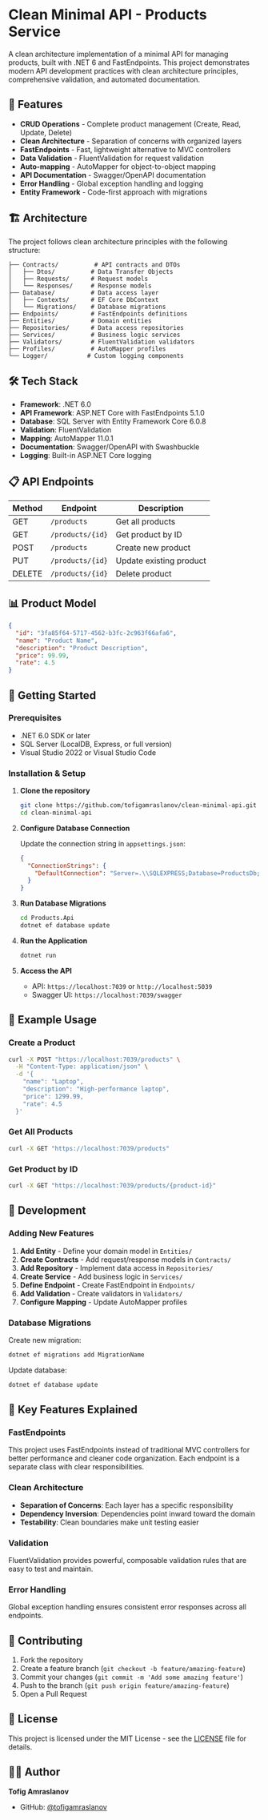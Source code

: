 # Clean Minimal API - Products Service

A clean architecture implementation of a minimal API for managing products, built with .NET 6 and FastEndpoints. This project demonstrates modern API development practices with clean architecture principles, comprehensive validation, and automated documentation.

## 🚀 Features

- **CRUD Operations** - Complete product management (Create, Read, Update, Delete)
- **Clean Architecture** - Separation of concerns with organized layers
- **FastEndpoints** - Fast, lightweight alternative to MVC controllers
- **Data Validation** - FluentValidation for request validation
- **Auto-mapping** - AutoMapper for object-to-object mapping
- **API Documentation** - Swagger/OpenAPI documentation
- **Error Handling** - Global exception handling and logging
- **Entity Framework** - Code-first approach with migrations

## 🏗️ Architecture

The project follows clean architecture principles with the following structure:

```
├── Contracts/          # API contracts and DTOs
│   ├── Dtos/          # Data Transfer Objects
│   ├── Requests/      # Request models
│   └── Responses/     # Response models
├── Database/          # Data access layer
│   ├── Contexts/      # EF Core DbContext
│   └── Migrations/    # Database migrations
├── Endpoints/         # FastEndpoints definitions
├── Entities/          # Domain entities
├── Repositories/      # Data access repositories
├── Services/          # Business logic services
├── Validators/        # FluentValidation validators
├── Profiles/          # AutoMapper profiles
└── Logger/           # Custom logging components
```

## 🛠️ Tech Stack

- **Framework**: .NET 6.0
- **API Framework**: ASP.NET Core with FastEndpoints 5.1.0
- **Database**: SQL Server with Entity Framework Core 6.0.8
- **Validation**: FluentValidation
- **Mapping**: AutoMapper 11.0.1
- **Documentation**: Swagger/OpenAPI with Swashbuckle
- **Logging**: Built-in ASP.NET Core logging

## 📋 API Endpoints

| Method | Endpoint | Description |
|--------|----------|-------------|
| GET | `/products` | Get all products |
| GET | `/products/{id}` | Get product by ID |
| POST | `/products` | Create new product |
| PUT | `/products/{id}` | Update existing product |
| DELETE | `/products/{id}` | Delete product |

## 📊 Product Model

```json
{
  "id": "3fa85f64-5717-4562-b3fc-2c963f66afa6",
  "name": "Product Name",
  "description": "Product Description",
  "price": 99.99,
  "rate": 4.5
}
```

## 🚀 Getting Started

### Prerequisites

- .NET 6.0 SDK or later
- SQL Server (LocalDB, Express, or full version)
- Visual Studio 2022 or Visual Studio Code

### Installation & Setup

1. **Clone the repository**
   ```bash
   git clone https://github.com/tofigamraslanov/clean-minimal-api.git
   cd clean-minimal-api
   ```

2. **Configure Database Connection**
   
   Update the connection string in `appsettings.json`:
   ```json
   {
     "ConnectionStrings": {
       "DefaultConnection": "Server=.\\SQLEXPRESS;Database=ProductsDb;Trusted_Connection=True;MultipleActiveResultSets=true"
     }
   }
   ```

3. **Run Database Migrations**
   ```bash
   cd Products.Api
   dotnet ef database update
   ```

4. **Run the Application**
   ```bash
   dotnet run
   ```

5. **Access the API**
   - API: `https://localhost:7039` or `http://localhost:5039`
   - Swagger UI: `https://localhost:7039/swagger`

## 🧪 Example Usage

### Create a Product
```bash
curl -X POST "https://localhost:7039/products" \
  -H "Content-Type: application/json" \
  -d '{
    "name": "Laptop",
    "description": "High-performance laptop",
    "price": 1299.99,
    "rate": 4.5
  }'
```

### Get All Products
```bash
curl -X GET "https://localhost:7039/products"
```

### Get Product by ID
```bash
curl -X GET "https://localhost:7039/products/{product-id}"
```

## 🔧 Development

### Adding New Features

1. **Add Entity** - Define your domain model in `Entities/`
2. **Create Contracts** - Add request/response models in `Contracts/`
3. **Add Repository** - Implement data access in `Repositories/`
4. **Create Service** - Add business logic in `Services/`
5. **Define Endpoint** - Create FastEndpoint in `Endpoints/`
6. **Add Validation** - Create validators in `Validators/`
7. **Configure Mapping** - Update AutoMapper profiles

### Database Migrations

Create new migration:
```bash
dotnet ef migrations add MigrationName
```

Update database:
```bash
dotnet ef database update
```

## 📝 Key Features Explained

### FastEndpoints
This project uses FastEndpoints instead of traditional MVC controllers for better performance and cleaner code organization. Each endpoint is a separate class with clear responsibilities.

### Clean Architecture
- **Separation of Concerns**: Each layer has a specific responsibility
- **Dependency Inversion**: Dependencies point inward toward the domain
- **Testability**: Clean boundaries make unit testing easier

### Validation
FluentValidation provides powerful, composable validation rules that are easy to test and maintain.

### Error Handling
Global exception handling ensures consistent error responses across all endpoints.

## 🤝 Contributing

1. Fork the repository
2. Create a feature branch (`git checkout -b feature/amazing-feature`)
3. Commit your changes (`git commit -m 'Add some amazing feature'`)
4. Push to the branch (`git push origin feature/amazing-feature`)
5. Open a Pull Request

## 📄 License

This project is licensed under the MIT License - see the [LICENSE](LICENSE) file for details.

## 👨‍💻 Author

**Tofig Amraslanov**
- GitHub: [@tofigamraslanov](https://github.com/tofigamraslanov)
